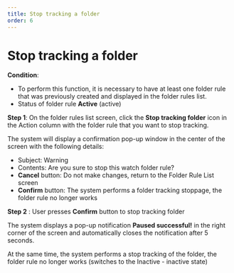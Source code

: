 ```yaml
---
title: Stop tracking a folder
order: 6
---
```


# Stop tracking a folder

**Condition**:

- To perform this function, it is necessary to have at least one folder rule that was previously created and displayed in the folder rules list.
- Status of folder rule **Active** (active)

**Step 1**: On the folder rules list screen, click the **Stop tracking folder** icon in the Action column with the folder rule that you want to stop tracking.

The system will display a confirmation pop-up window in the center of the screen with the following details:

- Subject: Warning
- Contents: Are you sure to stop this watch folder rule?
- **Cancel** button: Do not make changes, return to the Folder Rule List screen
- **Confirm** button: The system performs a folder tracking stoppage, the folder rule no longer works

**Step 2** : User presses **Confirm** button to stop tracking folder

The system displays a pop-up notification **Paused successful!** in the right corner of the screen and automatically closes the notification after 5 seconds.

At the same time, the system performs a stop tracking of the folder, the folder rule no longer works (switches to the Inactive - inactive state)
